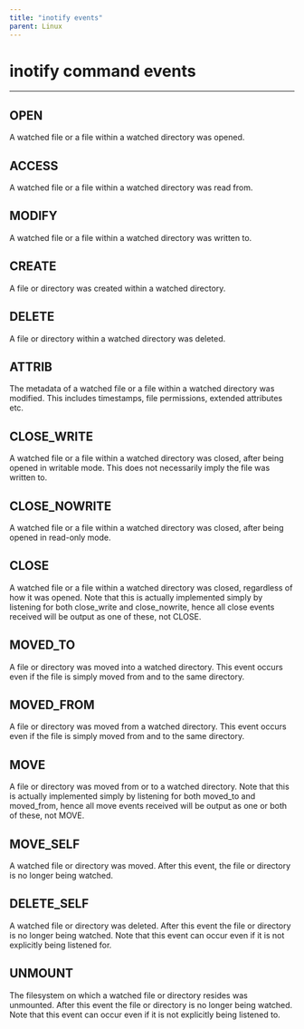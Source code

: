 ```yaml
---
title: "inotify events"
parent: Linux
---
```

# inotify command events
___
## OPEN
A watched file or a file within a watched directory was opened.

## ACCESS 
A watched file or a file within a watched directory was read from.

## MODIFY
A watched file or a file within a watched directory was written to.

## CREATE
A file or directory was created within a watched directory.

## DELETE
A file or directory within a watched directory was deleted.

## ATTRIB
The metadata of a watched file or a file within a watched directory was modified.  This includes timestamps, file permissions, extended attributes etc.

## CLOSE_WRITE
A watched file or a file within a watched directory was closed, after being opened in writable mode.  This does not necessarily imply the file was written to.

## CLOSE_NOWRITE
A watched file or a file within a watched directory was closed, after being opened in read-only mode.

## CLOSE
A watched file or a file within a watched directory was closed, regardless of how it was opened.  Note that this is actually implemented simply by listening for both close_write and close_nowrite, hence all close events received will be output as one of these, not CLOSE.

## MOVED_TO
A file or directory was moved into a watched directory.  This event occurs even if the file is simply moved from and to the same directory.

## MOVED_FROM
A file or directory was moved from a watched directory.  This event occurs even if the file is simply moved from and to the same directory.

## MOVE
A file or directory was moved from or to a watched directory.  Note that this is actually implemented simply by listening for both moved_to and moved_from, hence all move events received will be output as one or both of these, not MOVE.

## MOVE_SELF
A watched file or directory was moved. After this event, the file or directory is no longer being watched.

## DELETE_SELF
A  watched  file  or directory was deleted.  After this event the file or directory is no longer being watched.  Note that this event can occur even if it is not explicitly being listened for.

## UNMOUNT
The filesystem on which a watched file or directory resides was unmounted.  After this event the file or directory is no longer being watched.  Note that this  event can occur even if it is not explicitly being listened to.
